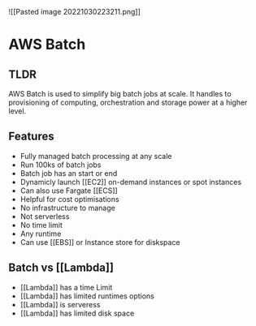 ![[Pasted image 20221030223211.png]]
# AWS Batch

## TLDR
AWS Batch is used to simplify big batch jobs at scale. It handles to provisioning of computing, orchestration and storage power at a higher level.

## Features
- Fully managed batch processing at any scale
- Run 100ks of batch jobs
- Batch job has an start or end
- Dynamicly launch [[EC2]] on-demand instances or spot instances
- Can also use Fargate [[ECS]]
- Helpful for cost optimisations
- No infrastructure to manage
- Not serverless
- No time limit
- Any runtime
- Can use [[EBS]] or Instance store for diskspace

## Batch vs [[Lambda]]
- [[Lambda]] has a time Limit
- [[Lambda]] has limited runtimes options
- [[Lambda]] is serveress
- [[Lambda]] has limited disk space